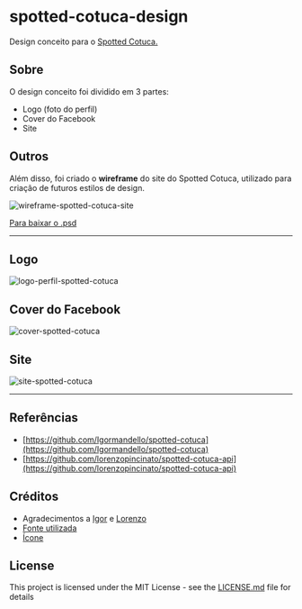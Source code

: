 # spotted-cotuca-design

Design conceito para o [Spotted Cotuca.](http://newspottedctc.appspot.com/)

## Sobre

O design conceito foi dividido em 3 partes:

* Logo (foto do perfil)
* Cover do Facebook
* Site

## Outros

Além disso, foi criado o **wireframe** do site do Spotted Cotuca, utilizado para criação de futuros estilos de design.

![wireframe-spotted-cotuca-site](https://user-images.githubusercontent.com/18057391/42424689-d3479966-82e6-11e8-8fd8-827198c6efd5.jpg)

[Para baixar o .psd](https://github.com/bartier/spotted-cotuca-design/raw/master/wireframe/wireframe-spotted-cotuca-site.psd)

---

## Logo

![logo-perfil-spotted-cotuca](https://user-images.githubusercontent.com/18057391/42424655-38e41aac-82e6-11e8-8d74-8500d0afb000.jpg)

## Cover do Facebook

![cover-spotted-cotuca](https://user-images.githubusercontent.com/18057391/42424660-4c8a72f4-82e6-11e8-816d-8cfb871b42db.jpg)

## Site

![site-spotted-cotuca](https://user-images.githubusercontent.com/18057391/42424661-543dd734-82e6-11e8-983c-a6911698e057.jpg)

---

## Referências

* [https://github.com/Igormandello/spotted-cotuca](https://github.com/Igormandello/spotted-cotuca)
* [https://github.com/lorenzopincinato/spotted-cotuca-api](https://github.com/lorenzopincinato/spotted-cotuca-api)

## Créditos

* Agradecimentos a [Igor](https://github.com/igormandello/) e [Lorenzo](https://github.com/lorenzopincinato)
* [Fonte utilizada](https://www.dafont.com/pt/sweet-easy.font)
* [Ícone](https://www.iconfinder.com/icons/2875642/heart_layer_love_photo_sticker_word_icon)


## License

This project is licensed under the MIT License - see the [LICENSE.md](LICENSE.md) file for details
